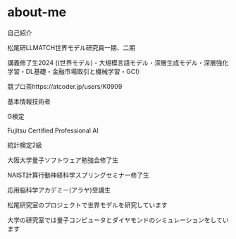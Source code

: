 # about-me
自己紹介

松尾研LLMATCH世界モデル研究員一期、二期

講義修了生2024
((世界モデル)・大規模言語モデル・深層生成モデル・深層強化学習・DL基礎・金融市場取引と機械学習・GCI）

競プロ茶https://atcoder.jp/users/K0909

基本情報技術者

G検定

Fujitsu Certified Professional AI

統計検定2級

大阪大学量子ソフトウェア勉強会修了生

NAIST計算行動神経科学スプリングセミナー修了生

応用脳科学アカデミー(アラヤ)受講生

松尾研究室のプロジェクトで世界モデルを研究しています

大学の研究室では量子コンピュータとダイヤモンドのシミュレーションをしています
